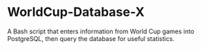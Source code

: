 # WorldCup-Database-X
A Bash script that enters information from World Cup games into PostgreSQL, then query the database for useful statistics.
